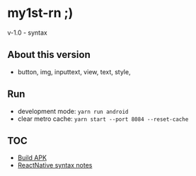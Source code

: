 # my1st-rn ;)
v-1.0 - syntax

## About this version

* button, img, inputtext, view, text, style, 

## Run
 
* development mode: `yarn run android`
* clear metro cache: `yarn start --port 8084 --reset-cache`

## TOC

* [Build APK](README/1.md)
* [ReactNative syntax notes](README/2.md)


